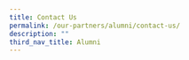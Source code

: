 ```yaml
---
title: Contact Us
permalink: /our-partners/alumni/contact-us/
description: ""
third_nav_title: Alumni
---
```

